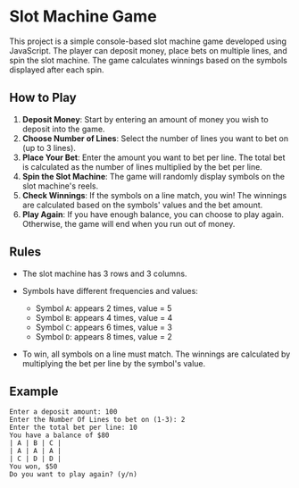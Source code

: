 # Slot Machine Game

This project is a simple console-based slot machine game developed using JavaScript. The player can deposit money, place bets on multiple lines, and spin the slot machine. The game calculates winnings based on the symbols displayed after each spin.

## How to Play

1. **Deposit Money**: Start by entering an amount of money you wish to deposit into the game.
2. **Choose Number of Lines**: Select the number of lines you want to bet on (up to 3 lines).
3. **Place Your Bet**: Enter the amount you want to bet per line. The total bet is calculated as the number of lines multiplied by the bet per line.
4. **Spin the Slot Machine**: The game will randomly display symbols on the slot machine's reels.
5. **Check Winnings**: If the symbols on a line match, you win! The winnings are calculated based on the symbols' values and the bet amount.
6. **Play Again**: If you have enough balance, you can choose to play again. Otherwise, the game will end when you run out of money.

## Rules

- The slot machine has 3 rows and 3 columns.
- Symbols have different frequencies and values:
  - Symbol `A`: appears 2 times, value = 5
  - Symbol `B`: appears 4 times, value = 4
  - Symbol `C`: appears 6 times, value = 3
  - Symbol `D`: appears 8 times, value = 2

- To win, all symbols on a line must match. The winnings are calculated by multiplying the bet per line by the symbol's value.


## Example

```
Enter a deposit amount: 100
Enter the Number Of Lines to bet on (1-3): 2
Enter the total bet per line: 10
You have a balance of $80
| A | B | C |
| A | A | A |
| C | D | D |
You won, $50
Do you want to play again? (y/n)
```
